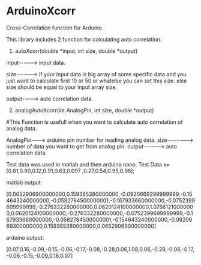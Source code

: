 # ArduinoXcorr
Cross-Correlation function for Arduino.

This library includes 2 function for calculating auto correlation.


1. autoXcorr(double *input, int size, double *output)

input-----> input data.

size------> if your input data is big array of some specific data and you just want to calculate first 10 or 50 or whatelse  you can set  this size.
            else size should be equal to your input array size.
            
output----> auto correlation data.



2. analogAutoXcorr(int AnalogPin, int size, double *output)

#This Function is usefull when you want to calculate auto correlation of analog data.

AnalogPin---> arduino pin number for reading analog data.
size--------> number of data you want to get from analog pin.
output------> auto correlation data.



Test data was used in matlab and then arduino nano.
Test Data x=[0.81,0.90,0.12,0.91,0.63,0.097 ,0.27,0.54,0.95,0.96];

matlab output: 

[0.0652906900000000,0.159385380000000,-0.0920669299999999,-0.154643240000000,-0.0582784500000001,-0.167933660000000,-0.0752399699999999,-0.276332280000000,0.0620124100000000,1.07561210000000,0.0620124100000000,-0.276332280000000,-0.0752399699999999,-0.167933660000000,-0.0582784500000001,-0.154643240000000,-0.0920669300000000,0.159385380000000,0.0652906900000000]

arduino output:

[0.07,0.16,-0.09,-0.15,-0.06,-0.17,-0.08,-0.28,0.06,1.08,0.06,-0.28,-0.08,-0.17,-0.06,-0.15,-0.09,0.16,0.07]


